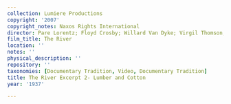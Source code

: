 ```yaml
---
collection: Lumiere Productions
copyright: '2007'
copyright_notes: Naxos Rights International
director: Pare Lorentz; Floyd Crosby; Willard Van Dyke; Virgil Thomson; Thomas Chalmers
film_title: The River
location: ''
notes: ''
physical_description: ''
repository: ''
taxonomies: [Documentary Tradition, Video, Documentary Tradition]
title: The River Excerpt 2- Lumber and Cotton
year: '1937'

---
```

